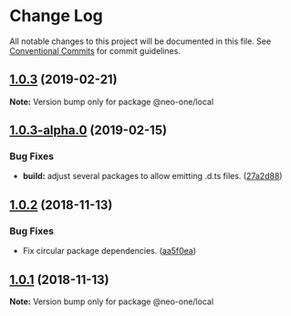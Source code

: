 # Change Log

All notable changes to this project will be documented in this file.
See [Conventional Commits](https://conventionalcommits.org) for commit guidelines.

## [1.0.3](https://github.com/neo-one-suite/neo-one/compare/@neo-one/local@1.0.3-alpha.0...@neo-one/local@1.0.3) (2019-02-21)

**Note:** Version bump only for package @neo-one/local





## [1.0.3-alpha.0](https://github.com/neo-one-suite/neo-one/compare/@neo-one/local@1.0.2...@neo-one/local@1.0.3-alpha.0) (2019-02-15)


### Bug Fixes

* **build:** adjust several packages to allow emitting .d.ts files. ([27a2d88](https://github.com/neo-one-suite/neo-one/commit/27a2d88))





## [1.0.2](https://github.com/neo-one-suite/neo-one/compare/@neo-one/local@1.0.1...@neo-one/local@1.0.2) (2018-11-13)


### Bug Fixes

* Fix circular package dependencies. ([aa5f0ea](https://github.com/neo-one-suite/neo-one/commit/aa5f0ea))





## [1.0.1](https://github.com/neo-one-suite/neo-one/compare/@neo-one/local@1.0.0...@neo-one/local@1.0.1) (2018-11-13)

**Note:** Version bump only for package @neo-one/local
